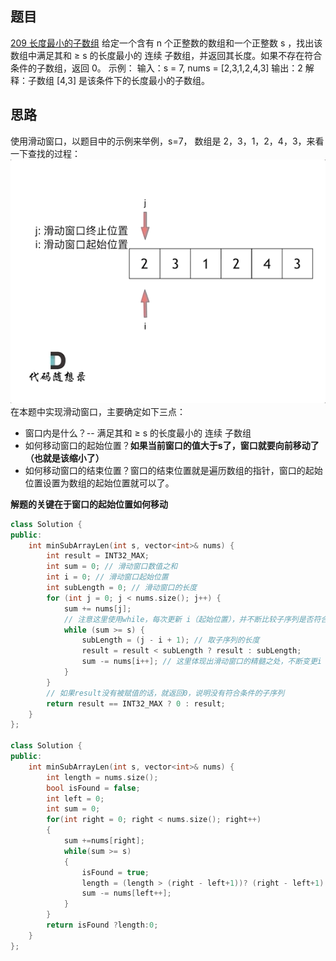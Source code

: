 ## 题目
[209 长度最小的子数组](https://leetcode-cn.com/problems/minimum-size-subarray-sum/)
给定一个含有 n 个正整数的数组和一个正整数 s ，找出该数组中满足其和 ≥ s 的长度最小的 连续 子数组，并返回其长度。如果不存在符合条件的子数组，返回 0。
示例：
输入：s = 7, nums = [2,3,1,2,4,3] 输出：2 解释：子数组 [4,3] 是该条件下的长度最小的子数组。
## 思路
使用滑动窗口，以题目中的示例来举例，s=7， 数组是 2，3，1，2，4，3，来看一下查找的过程：
![](leetcode209.assets/1645002989592-76435257-13ed-4118-acf2-6fae01d570a5-1655596999256.gif)
在本题中实现滑动窗口，主要确定如下三点：

- 窗口内是什么？-- 满足其和 ≥ s 的长度最小的 连续 子数组
- 如何移动窗口的起始位置？**如果当前窗口的值大于s了，窗口就要向前移动了（也就是该缩小了）**
- 如何移动窗口的结束位置？窗口的结束位置就是遍历数组的指针，窗口的起始位置设置为数组的起始位置就可以了。

**解题的关键在于窗口的起始位置如何移动**
```cpp
class Solution {
public:
    int minSubArrayLen(int s, vector<int>& nums) {
        int result = INT32_MAX;
        int sum = 0; // 滑动窗口数值之和
        int i = 0; // 滑动窗口起始位置
        int subLength = 0; // 滑动窗口的长度
        for (int j = 0; j < nums.size(); j++) {
            sum += nums[j];
            // 注意这里使用while，每次更新 i（起始位置），并不断比较子序列是否符合条件
            while (sum >= s) {
                subLength = (j - i + 1); // 取子序列的长度
                result = result < subLength ? result : subLength;
                sum -= nums[i++]; // 这里体现出滑动窗口的精髓之处，不断变更i（子序列的起始位置）
            }
        }
        // 如果result没有被赋值的话，就返回0，说明没有符合条件的子序列
        return result == INT32_MAX ? 0 : result;
    }
};

class Solution {
public:
    int minSubArrayLen(int s, vector<int>& nums) {
        int length = nums.size();
        bool isFound = false;
        int left = 0;
        int sum = 0;
        for(int right = 0; right < nums.size(); right++)
        {
            sum +=nums[right];
            while(sum >= s)
            {
                isFound = true;
                length = (length > (right - left+1))? (right - left+1):length;
                sum -= nums[left++];
            }
        }
        return isFound ?length:0;
    }
};
```
